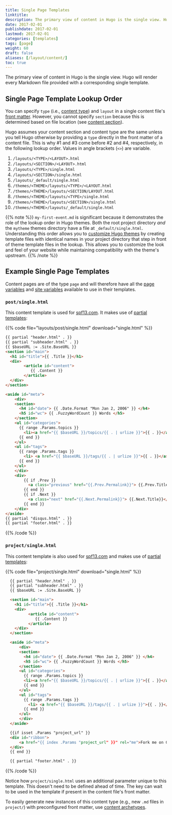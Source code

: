 ```yaml
---
title: Single Page Templates
linktitle:
description: The primary view of content in Hugo is the single view. Hugo will render every Markdown file provided with a corresponding single template.
date: 2017-02-01
publishdate: 2017-02-01
lastmod: 2017-02-01
categories: [templates]
tags: [page]
weight: 60
draft: false
aliases: [/layout/content/]
toc: true
---
```


The primary view of content in Hugo is the single view. Hugo will render every Markdown file provided with a corresponding single template.

## Single Page Template Lookup Order

You can specify `type` (i.e., [content type][]) and `layout` in a single content file's [front matter][]. However, you cannot specify `section` because this is determined based on file location (see [content section][section]).

Hugo assumes your content section and content type are the same unless you tell Hugo otherwise by providing a `type` directly in the front matter of a content file. This is why #1 and #3 come before #2 and #4, respectively, in the following lookup order. Values in angle brackets (`<>`) are variable.

1. `/layouts/<TYPE>/<LAYOUT>.html`
2. `/layouts/<SECTION>/<LAYOUT>.html`
3. `/layouts/<TYPE>/single.html`
4. `/layouts/<SECTION>/single.html`
5. `/layouts/_default/single.html`
6. `/themes/<THEME>/layouts/<TYPE>/<LAYOUT.html`
7. `/themes/<THEME>/layouts/<SECTION/LAYOUT.html`
8. `/themes/<THEME>/layouts/<TYPE>/single.html`
9. `/themes/<THEME>/layouts/<SECTION>/single.html`
10. `/themes/<THEME>/layouts/_default/single.html`

{{% note %}}
`my-first-event.md` is significant because it demonstrates the role of the lookup order in Hugo themes. Both the root project directory *and* the `mytheme` themes directory have a file at `_default/single.html`. Understanding this order allows you to [customize Hugo themes](/themes/customizing/) by creating template files with identical names in your project directory that step in front of theme template files in the lookup. This allows you to customize the look and feel of your website while maintaining compatibility with the theme's upstream.
{{% /note %}}

## Example Single Page Templates

Content pages are of the type `page` and will therefore have all the [page variables][] and [site variables][] available to use in their templates.

### `post/single.html`

This content template is used for [spf13.com][spf13]. It makes use of [partial templates][partials]:

{{% code file="layouts/post/single.html" download="single.html" %}}
```html
{{ partial "header.html" . }}
{{ partial "subheader.html" . }}
{{ $baseURL := .Site.BaseURL }}
<section id="main">
  <h1 id="title">{{ .Title }}</h1>
  <div>
        <article id="content">
           {{ .Content }}
        </article>
  </div>
</section>

<aside id="meta">
    <div>
    <section>
      <h4 id="date"> {{ .Date.Format "Mon Jan 2, 2006" }} </h4>
      <h5 id="wc"> {{ .FuzzyWordCount }} Words </h5>
    </section>
    <ul id="categories">
      {{ range .Params.topics }}
        <li><a href="{{ $baseURL }}/topics/{{ . | urlize }}">{{ . }}</a> </li>
      {{ end }}
    </ul>
    <ul id="tags">
      {{ range .Params.tags }}
        <li> <a href="{{ $baseURL }}/tags/{{ . | urlize }}">{{ . }}</a> </li>
      {{ end }}
    </ul>
    </div>
    <div>
        {{ if .Prev }}
          <a class="previous" href="{{.Prev.Permalink}}"> {{.Prev.Title}}</a>
        {{ end }}
        {{ if .Next }}
          <a class="next" href="{{.Next.Permalink}}"> {{.Next.Title}}</a>
        {{ end }}
    </div>
</aside>
{{ partial "disqus.html" . }}
{{ partial "footer.html" . }}
```
{{% /code %}}

### `project/single.html`

This content template is also used for [spf13.com][spf13] and makes use of [partial templates][partials]:

{{% code file="project/single.html" download="single.html" %}}
```html
  {{ partial "header.html" . }}
  {{ partial "subheader.html" . }}
  {{ $baseURL := .Site.BaseURL }}

  <section id="main">
    <h1 id="title">{{ .Title }}</h1>
    <div>
          <article id="content">
             {{ .Content }}
          </article>
    </div>
  </section>

  <aside id="meta">
      <div>
      <section>
        <h4 id="date"> {{ .Date.Format "Mon Jan 2, 2006" }} </h4>
        <h5 id="wc"> {{ .FuzzyWordCount }} Words </h5>
      </section>
      <ul id="categories">
        {{ range .Params.topics }}
        <li><a href="{{ $baseURL }}/topics/{{ . | urlize }}">{{ . }}</a> </li>
        {{ end }}
      </ul>
      <ul id="tags">
        {{ range .Params.tags }}
          <li> <a href="{{ $baseURL }}/tags/{{ . | urlize }}">{{ . }}</a> </li>
        {{ end }}
      </ul>
      </div>
  </aside>

  {{if isset .Params "project_url" }}
  <div id="ribbon">
      <a href="{{ index .Params "project_url" }}" rel="me">Fork me on GitHub</a>
  </div>
  {{ end }}

  {{ partial "footer.html" . }}
```
{{% /code %}}

Notice how `project/single.html` uses an additional parameter unique to this template. This doesn't need to be defined ahead of time. The key can wait to be used in the template if present in the content file's front matter.

To easily generate new instances of this content type (e.g., new `.md` files in `project/`) with preconfigured front matter, use [content archetypes][archetypes].

[archetypes]: /content-management/archetypes/
[config]: /getting-started/configuration/
[content type]: /content-management/types/
[directory structure]: /getting-started/directory-structure/
[dry]: https://en.wikipedia.org/wiki/Don%27t_repeat_yourself
[front matter]: /content-management/front-matter/
[page variables]: /variables/page-variables/
[partials]: /templates/partials/
[section]: /content-management/sections/
[site variables]: /variables/site-variables/
[spf13]: http://spf13.com/